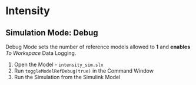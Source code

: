 # Intensity

## Simulation Mode: Debug
Debug Mode sets the number of reference models allowed to **1** and **enables** *To Workspace* Data Logging.  
1. Open the Model - `intensity_sim.slx`    
2. Run `toggleModelRefDebug(true)` in the Command Window   
3. Run the Simulation from the Simulink Model  
